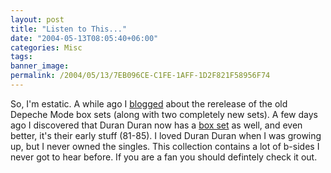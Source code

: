 ```yaml
---
layout: post
title: "Listen to This..."
date: "2004-05-13T08:05:40+06:00"
categories: Misc 
tags: 
banner_image: 
permalink: /2004/05/13/7EB096CE-C1FE-1AFF-1D2F821F58956F74
---
```


So, I'm estatic. A while ago I <a href="http://www.camdenfamily.com/morpheus/blog/index.cfm?mode=entry&entry=CA323455-DB38-DF99-8B0AC4ACB17B836E">blogged</a> about the rerelease of the old Depeche Mode box sets (along with two completely new sets). A few days ago I discovered that Duran Duran now has a <a href="http://www.amazon.com/exec/obidos/tg/detail/-/B00008NEGG/104-4617154-6769514?%5Fencoding=UTF8&coliid=IJEEGW3MSLY7U&colid=2TCL1D08EZEYE">box set</a> as well, and even better, it's their early stuff (81-85). I loved Duran Duran when I was growing up, but I never owned the singles. This collection contains a lot of b-sides I never got to hear before. If you are a fan you should defintely check it out.